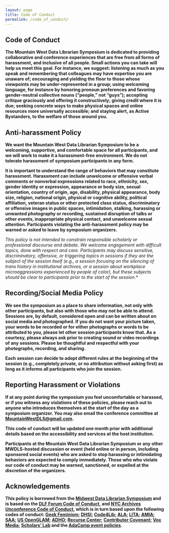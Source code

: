 ```yaml
---
layout: page
title: Code of Conduct
permalink: /code_of_conduct/
---
```


## Code of Conduct
**The Mountain West Data Librarian Symposium is dedicated to providing collaborative and conference experiences that are free from all forms of harassment, and inclusive of all people. Small actions you can take will help us meet this goal. For instance, we suggest: listening as much as you speak and remembering that colleagues may have expertise you are unaware of; encouraging and yielding the floor to those whose viewpoints may be under-represented in a group; using welcoming language, for instance by honoring pronoun preferences and favoring gender-neutral collective nouns (“people,” not “guys”); accepting critique graciously and offering it constructively; giving credit where it is due; seeking concrete ways to make physical spaces and online resources more universally accessible; and staying alert, as Active Bystanders, to the welfare of those around you.**

## Anti-harassment Policy
**We want the Mountain West Data Librarian Symposium to be a welcoming, supportive, and comfortable space for all participants, and we will work to make it a harassment-free environment. We do not tolerate harassment of symposium participants in any form.**

**It is important to understand the range of behaviors that may constitute harassment. Harassment can include unwelcome or offensive verbal comments or nonverbal expressions related to race, ethnicity, sex, gender identity or expression, appearance or body size, sexual orientation, country of origin, age, disability, physical appearance, body size, religion, national origin, physical or cognitive ability, political affiliation, veteran status or other protected class status, discriminatory or offensive images in public spaces, intimidation, stalking, harassing or unwanted photography or recording, sustained disruption of talks or other events, inappropriate physical contact, and unwelcome sexual attention. Participants violating the anti-harassment policy may be warned or asked to leave by symposium organizers.**

**This policy is not intended to constrain responsible scholarly or professional discourse and debate. We welcome engagement with difficult topics, done with respect and care. Participants may discuss sensitive, discriminatory, offensive, or triggering topics in sessions if they are the subject of the session itself (e.g., a session focusing on the silencing of trans* history in institutional archives, or a session about workplace microaggressions experienced by people of color), but these subjects should be clear to participants prior to the start of the session.**

## Recording/Social Media Policy
**We see the symposium as a place to share information, not only with other participants, but also with those who may not be able to attend. Sessions are, by default, considered open and can be written about on social media and photographed. If you do not want your picture taken, your words to be recorded or for either photographs or words to be attributed to you, please let other session participants know that. As a courtesy, please always ask prior to creating sound or video recordings of any sessions. Please be thoughtful and respectful with your photographs, recording, and sharing.**

**Each session can decide to adopt different rules at the beginning of the session (e.g., completely private, or no attribution without asking first) as long as it informs all participants who join the session.**

## Reporting Harassment or Violations
**If at any point during the symposium you feel uncomfortable or harassed, or if you witness any violations of these policies, please reach out to anyone who introduces themselves at the start of the day as a symposium organizer. You may also email the conference committee at MountainWestDLS@gmail.com.** 

**This code of conduct will be updated one month prior with additional details based on the accessibility and services at the host institution.**

**Participants at the Mountain West Data Librarian Symposium or any other MWDLS-hosted discussion or event (held online or in person, including sponsored social events) who are asked to stop harassing or intimidating behaviors are expected to comply immediately. Those who who violate our code of conduct may be warned, sanctioned, or expelled at the discretion of the organizers.**

## Acknowledgements 
**This policy is borrowed from the [Midwest Data Librarian Symposium](https://mwdatalibrariansymposium.wordpress.com/code-of-conduct/) and is based on the [DLF Forum Code of Conduct](https://www.diglib.org/about/code-of-conduct/), and [NYC Archives Unconference Code of Conduct](https://nycarchivesunconference.wordpress.com/code-of-conduct/), which is in turn based upon the following codes of conduct: [Geek Feminism](http://geekfeminism.wikia.com/wiki/Conference_anti-harassment); [DHSI](http://www.dhsi.org/events.php); [Code4Lib](http://2016.code4lib.org/conduct.html); [ALA](http://2016.alaannual.org/statement-appropriate-conduct); [LITA](http://forum.lita.org/about/statement-of-appropriate-conduct/); [AMIA](http://www.amiaconference.net/amia-code-of-conduct/); [SAA](http://www2.archivists.org/statements/saa-code-of-conduct#.Vykgrj8XQ69); [US OpenGLAM](https://meta.wikimedia.org/wiki/US_OpenGLAM_Launch/Friendly_space_policy); [ADHO](http://adho.org/administration/conference-coordinating-program-committee/adho-conference-code-conduct); [Recurse Center](https://www.recurse.com/manual); [Contributor Covenant](http://contributor-covenant.org/version/1/4/); [Vox Media](http://code-of-conduct.voxmedia.com); [Scholars’ Lab](http://scholarslab.org/about/charter/) and the [AdaCamp event policies](https://adacamp.org/adacamp-toolkit/policies/#ahp).**
